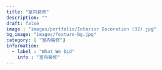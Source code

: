 ```yaml
---
title: "室内裝修"
description: ""
draft: false
image : "images/portfolio/Interior Decoration (32).jpg"
bg_image: "images/feature-bg.jpg"
category: [ "室内裝修"]
information:
  - label : "What We Did"
    info : "室内裝修"
---
```



